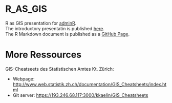 # R_AS_GIS
R as GIS presentation for [adminR](https://www.meetup.com/adminR/events/263835294/). <br>
The introductory presentatin is published [here](https://docs.google.com/presentation/d/1gAwLLWzoFkoGykLik1gBFFPMsceL1GYL2e6wtspk_5c/edit?usp=sharing). <br>
The R Markdown document is published as a [GitHub Page](https://kalakaru.github.io/R_AS_GIS/).

# More Ressources 
GIS-Cheatseets des Statistischen Amtes Kt. Zürich:<br>
- Webpage: http://www.web.statistik.zh.ch/documentation/GIS_Cheatsheets/index.html <br>
- Git server: https://193.246.68.117:3000/kkaelin/GIS_Cheatsheets



